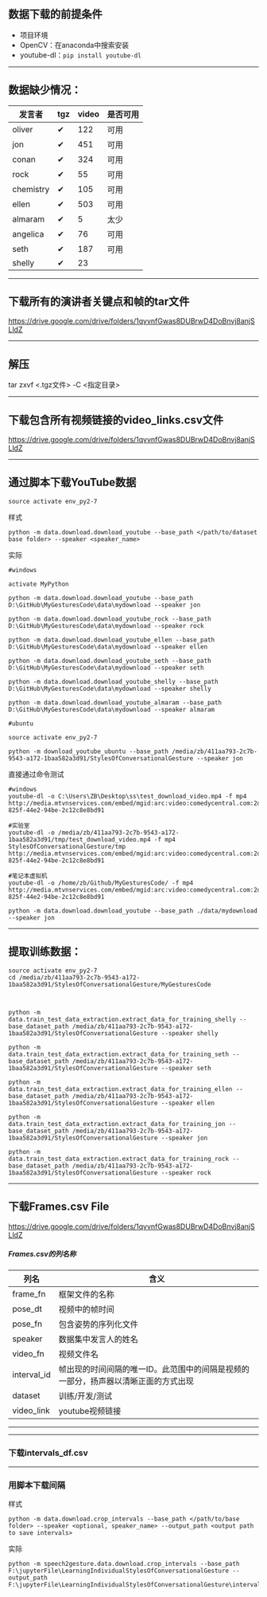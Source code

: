 ## 数据下载的前提条件
- 项目环境
- OpenCV：在anaconda中搜索安装
- youtube-dl：`pip install youtube-dl`

---

## 数据缺少情况：
发言者|tgz|video|是否可用
-|-|-|-
oliver|✔|122|可用
jon|✔|451|可用
conan|✔|324|可用
rock|✔|55|可用
chemistry|✔|105|可用
ellen|✔|503|可用
almaram|✔|5|太少
angelica|✔|76|可用
seth|✔|187|可用
shelly|✔|23|



---

## 下载所有的演讲者关键点和帧的tar文件
https://drive.google.com/drive/folders/1qvvnfGwas8DUBrwD4DoBnvj8anjSLldZ

---

## 解压

tar   zxvf    <.tgz文件>  -C  <指定目录>

---

## 下载包含所有视频链接的video_links.csv文件
https://drive.google.com/drive/folders/1qvvnfGwas8DUBrwD4DoBnvj8anjSLldZ

---
## 通过脚本下载YouTube数据

```
source activate env_py2-7
```

样式
```
python -m data.download.download_youtube --base_path </path/to/dataset base folder> --speaker <speaker_name>
```

实际
```
#windows

activate MyPython

python -m data.download.download_youtube --base_path D:\GitHub\MyGesturesCode\data\mydownload --speaker jon

python -m data.download.download_youtube_rock --base_path D:\GitHub\MyGesturesCode\data\mydownload --speaker rock

python -m data.download.download_youtube_ellen --base_path D:\GitHub\MyGesturesCode\data\mydownload --speaker ellen

python -m data.download.download_youtube_seth --base_path D:\GitHub\MyGesturesCode\data\mydownload --speaker seth

python -m data.download.download_youtube_shelly --base_path D:\GitHub\MyGesturesCode\data\mydownload --speaker shelly

python -m data.download.download_youtube_almaram --base_path D:\GitHub\MyGesturesCode\data\mydownload --speaker almaram

#ubuntu

source activate env_py2-7

python -m download_youtube_ubuntu --base_path /media/zb/411aa793-2c7b-9543-a172-1baa582a3d91/StylesOfConversationalGesture --speaker jon
```

直接通过命令测试
```
#windows
youtube-dl -o C:\Users\ZB\Desktop\ss\test_download_video.mp4 -f mp4 http://media.mtvnservices.com/embed/mgid:arc:video:comedycentral.com:2de2b8f1-825f-44e2-94be-2c12c8e8bd91

#实验室
youtube-dl -o /media/zb/411aa793-2c7b-9543-a172-1baa582a3d91/tmp/test_download_video.mp4 -f mp4 StylesOfConversationalGesture/tmp http://media.mtvnservices.com/embed/mgid:arc:video:comedycentral.com:2de2b8f1-825f-44e2-94be-2c12c8e8bd91

#笔记本虚拟机
youtube-dl -o /home/zb/Github/MyGesturesCode/ -f mp4 http://media.mtvnservices.com/embed/mgid:arc:video:comedycentral.com:2de2b8f1-825f-44e2-94be-2c12c8e8bd91
```

```
python -m data.download.download_youtube --base_path ./data/mydownload --speaker jon
```

---

## 提取训练数据：
```
source activate env_py2-7
cd /media/zb/411aa793-2c7b-9543-a172-1baa582a3d91/StylesOfConversationalGesture/MyGesturesCode



python -m data.train_test_data_extraction.extract_data_for_training_shelly --base_dataset_path /media/zb/411aa793-2c7b-9543-a172-1baa582a3d91/StylesOfConversationalGesture --speaker shelly

python -m data.train_test_data_extraction.extract_data_for_training_seth --base_dataset_path /media/zb/411aa793-2c7b-9543-a172-1baa582a3d91/StylesOfConversationalGesture --speaker seth

python -m data.train_test_data_extraction.extract_data_for_training_ellen --base_dataset_path /media/zb/411aa793-2c7b-9543-a172-1baa582a3d91/StylesOfConversationalGesture --speaker ellen

python -m data.train_test_data_extraction.extract_data_for_training_jon --base_dataset_path /media/zb/411aa793-2c7b-9543-a172-1baa582a3d91/StylesOfConversationalGesture --speaker jon

python -m data.train_test_data_extraction.extract_data_for_training_rock --base_dataset_path /media/zb/411aa793-2c7b-9543-a172-1baa582a3d91/StylesOfConversationalGesture --speaker rock

```



---
## 下载Frames.csv File
https://drive.google.com/drive/folders/1qvvnfGwas8DUBrwD4DoBnvj8anjSLldZ

##### Frames.csv的列名称
列名 | 含义
-|-
frame_fn | 框架文件的名称
pose_dt|视频中的帧时间
pose_fn|包含姿势的序列化文件
speaker|数据集中发言人的姓名
video_fn|视频文件名
interval_id|帧出现的时间间隔的唯一ID。此范围中的间隔是视频的一部分，扬声器以清晰正面的方式出现
dataset|训练/开发/测试
video_link|youtube视频链接

---








---
### 下载intervals_df.csv
---
### 用脚本下载间隔
样式
```
python -m data.download.crop_intervals --base_path </path/to/base folder> --speaker <optional, speaker_name> --output_path <output path to save intervals>
```
实际
```
python -m speech2gesture.data.download.crop_intervals --base_path F:\jupyterFile\LearningIndividualStylesOfConversationalGesture --output_path F:\jupyterFile\LearningIndividualStylesOfConversationalGesture\intervals
```




